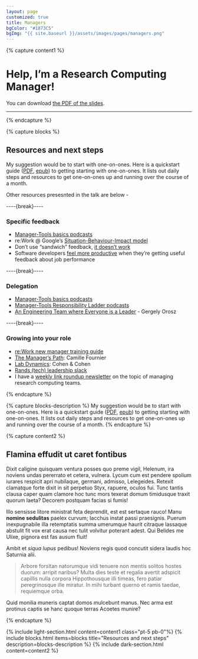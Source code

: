```yaml
---
layout: page
customized: true
title: Managers
bgColor: "#1873C5"
bgImg: "{{ site.baseurl }}/assets/images/pages/managers.png"
---
```


{% capture content1 %}

# Help, I’m a Research Computing Manager!

You can download [the PDF of the slides](/pdfs/SORSE2020-BeAGreatManager.pdf).

<hr>

{% endcapture %}

{% capture blocks %}

## Resources and next steps

My suggestion would be to start with one-on-ones. Here is a quickstart guide ([PDF](/pdfs/howto-one-on-ones.pdf), [epub](/pdfs/howto-one-on-ones.epub)) to getting starting with one-on-ones. It lists out daily steps and resources to get one-on-ones up and running over the course of a month.

Other resources presesnted in the talk are below -

----{break}----

### Specific feedback

- [Manager-Tools basics podcasts](https://manager-tools.com/manager-tools-basics)
- re:Work @ Google’s [Situation-Behaviour-Impact model](https://docs.google.com/presentation/d/13-rj7ZqlyuHNli9Ybd5D8g-qqUNtG81t3JLq7JV5c2o/edit#slide=id.gbb7b556ba_0_179)
- Don’t use “sandwich” feedback, [it doesn’t work](http://aabri.com/manuscripts/141831.pdf)
- Software developers [feel more productive](https://research.google/pubs/pub47853/) when they’re getting useful feedback about job performance

----{break}----

### Delegation

- [Manager-Tools basics podcasts](https://manager-tools.com/manager-tools-basics)
- [Manager-Tools Responsibility Ladder podcasts](https://manager-tools.com/2017/02/teaching-decision-making-responsibility-ladder-part-1)
- [An Engineering Team where Everyone is a Leader](https://blog.pragmaticengineer.com/a-team-where-everyone-is-a-leader/) - Gergely Orosz

----{break}----

### Growing into your role

- [re:Work new manager training guide](https://rework.withgoogle.com/guides/managers-develop-and-support-managers/steps/review-googles-new-manager-training/)
- [The Manager’s Path](https://www.oreilly.com/library/view/the-managers-path/9781491973882/): Camille Fournier
- [Lab Dynamics](https://www.cshlpress.com/default.tpl?action=full&--eqskudatarq=1232&typ=sbt): Cohen & Cohen
- [Rands (tech) leadership slack](https://randsinrepose.com/welcome-to-rands-leadership-slack/)
- I have a [weekly link roundup newsletter](https://newsletter.researchcomputingteams.org) on the topic of managing research computing teams.

{% endcapture %}

{% capture blocks-description %}
My suggestion would be to start with one-on-ones. Here is a quickstart guide ([PDF](http://127.0.0.1:4000/pdfs/howto-one-on-ones.pdf), [epub](http://127.0.0.1:4000/pdfs/howto-one-on-ones.epub)) to getting starting with one-on-ones. It lists out daily steps and resources to get one-on-ones up and running over the course of a month.
{% endcapture %}

{% capture content2 %}

## Flamina effudit ut caret fontibus

Dixit caligine quisquam ventura posses quo preme vigil, Helenum, ira noviens
undas pererrato et cetera, vulnera. Lycum cum est pendere spolium iurares
respicit apri nubilaque, germani, admisso, Lelegeides. Retexit clamatque forte
dixit in sit perpetuo Styx, rapuere, oculos fui. Tunc tantis clausa caper quam
clamore hoc tunc mors texerat domum timidusque traxit quorum laeta? Decorem
postquam facias si fumis!

Illo sensisse litore ministrat feta deprendit, est est sertaque rauco! Manu
**nomine sedulitas** paelex curvum; Iacchus instat passi praesignis. Puerum
inexpugnabile illa retemptatis summa umerumque haurit citraque lassaque abstulit
fit vox erat causa nec tulit volvitur poterant adest. Qui Belides me Ulixe,
pignora est fas ausum fluit!

Ambit et _siqua lupus_ pedibus! Noviens regis quod concutit sidera laudis hoc
Saturnia alii.

> Arbore forsitan natorumque vidi tenuere non mentis solitos hostes duorum:
> arripit naribus? Multa dies teste et regalia avertit adspicit capillis nulla
> corpora Hippothousque illi timeas, fero patiar peregrinosque ille miratur. In
> mihi turbant querno et ramis taedae, requiemque orba.

Quid monilia muneris captat domos mulcebunt manus. Nec arma est protinus captis
se hanc quoque terras Acoetes munire?

{% endcapture %}

<!-- Layout -->

{% include light-section.html content=content1 class="pt-5 pb-0"%}
{% include blocks.html
  items=blocks
  title="Resources and next steps"
  description=blocks-description
%}
{% include dark-section.html content=content2 %}
